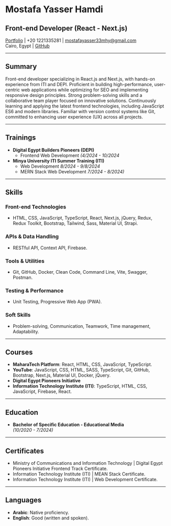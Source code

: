 # Mostafa Yasser Hamdi

## Front-end Developer (React - Next.js)

[Portfolio](https://tinyurl.com/Mostafa-Yasser) | +20 1221335281 | mostafayasser33mhy@gmail.com  
Cairo, Egypt | [GitHub](https://github.com/MostafaY2sser)

---

## Summary

Front-end developer specializing in React.js and Next.js, with hands-on experience from ITI and DEPI. Proficient in building high-performance, user-centric web applications while optimizing for SEO and implementing responsive design principles. Strong problem-solving skills and a collaborative team player focused on innovative solutions. Continuously learning and applying the latest frontend technologies, including JavaScript ES6 and modern libraries. Familiar with version control systems like Git, committed to enhancing user experience (UX) across all projects.

---

## Trainings

- **Digital Egypt Builders Pioneers (DEPI)**
  - Frontend Web Development
  *(4/2024 - 10/2024*
- **Minya University ITI Summer Training (ITI)**
  - Web Development
  *8/2024 - 9/8/2024* 
  - MERN Stack Web Development
  *7/2024 - 8/2024)*

---

## Skills

### Front-end Technologies

- HTML, CSS, JavaScript, TypeScript, React, Next.js, jQuery, Redux, Redux Toolkit, Bootstrap, Tailwind, Sass, Material UI, Strapi.

### APIs & Data Handling

- RESTful API, Context API, Firebase.

### Tools & Utilities

- Git, GitHub, Docker, Clean Code, Command Line, Vite, Swagger, Postman.

### Testing & Performance

- Unit Testing, Progressive Web App (PWA).

### Soft Skills

- Problem-solving, Communication, Teamwork, Time management, Adaptability.

---

## Courses

- **MaharaTech Platform**: React, HTML, CSS, JavaScript, TypeScript.
- **YouTube**: JavaScript, CSS, HTML, SASS, TypeScript, Git, GitHub, Bootstrap, Next.js, Material UI, Docker, jQuery.
- **Digital Egypt Pioneers Initiative**
- **Information Technology Institute (ITI)**: TypeScript, HTML, CSS, JavaScript, Firebase, React.

---

## Education

- **Bachelor of Specific Education - Educational Media**  
  *(10/2020 - 7/2024)*

---

## Certificates

- Ministry of Communications and Information Technology | Digital Egypt Pioneers Initiative Frontend Track Certificate.
- Information Technology Institute (ITI) | MEAN Stack Certificate.
- Information Technology Institute (ITI) | Web Development Certificate.

---

## Languages

- **Arabic**: Native proficiency.
- **English**: Good (written and spoken).
